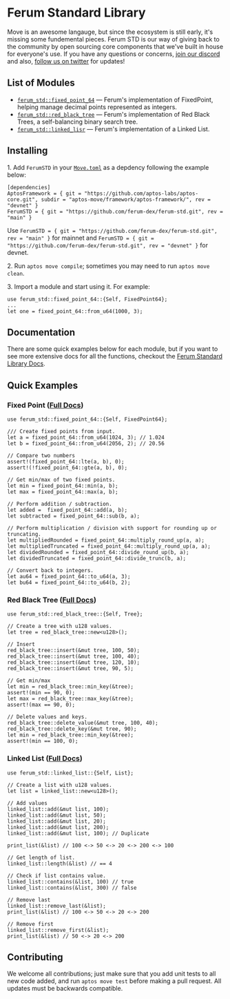 # Ferum Standard Library

Move is an awesome langauge, but since the ecosystem is still early, it's missing some fundemental pieces. Ferum STD is our way of giving back to the community by open sourcing core components that we've built in house for everyone's use. If you have any questions or concerns, [join our discord](https://discord.gg/rk9T4MuppY) and also, [follow us on twitter](twitter.com/ferumxyz/) for updates!

## List of Modules

* [`ferum_std::fixed_point_64`](./#fixed-point) — Ferum's implementation of FixedPoint, helping manage decimal points represented as integers.
* [`ferum_std::red_black_tree`](./#red-black-tree) — Ferum's implementation of Red Black Trees, a self-balancing binary search tree.
* [`ferum_std::linked_lisr`](./#linked-list) — Ferum's implementation of a Linked List.

## Installing

1\. Add `FerumSTD` in your [`Move.toml`](https://move-language.github.io/move/packages.html#movetoml) as a depdency following the example below:

```
[dependencies]
AptosFramework = { git = "https://github.com/aptos-labs/aptos-core.git", subdir = "aptos-move/framework/aptos-framework/", rev = "devnet" }
FerumSTD = { git = "https://github.com/ferum-dex/ferum-std.git", rev = "main" }
```

Use `FerumSTD = { git = "https://github.com/ferum-dex/ferum-std.git", rev = "main" }` for mainnet and `FerumSTD = { git = "https://github.com/ferum-dex/ferum-std.git", rev = "devnet" }` for devnet.

2\. Run `aptos move compile`; sometimes you may need to run `aptos move clean`.

3\. Import a module and start using it. For example:

```
use ferum_std::fixed_point_64::{Self, FixedPoint64};
...
let one = fixed_point_64::from_u64(1000, 3);
```

## Documentation

There are some quick examples below for each module, but if you want to see more extensive docs for all the functions, checkout the [Ferum Standard Library Docs](https://ferum.gitbook.io/ferum-standard-library/).

## Quick Examples

### Fixed Point ([Full Docs](docs/fixed\_point\_64.md))

```
use ferum_std::fixed_point_64::{Self, FixedPoint64};

/// Create fixed points from input.
let a = fixed_point_64::from_u64(1024, 3); // 1.024
let b = fixed_point_64::from_u64(2056, 2); // 20.56

// Compare two numbers
assert!(fixed_point_64::lte(a, b), 0);
assert!(!fixed_point_64::gte(a, b), 0);

// Get min/max of two fixed points.
let min = fixed_point_64::min(a, b);
let max = fixed_point_64::max(a, b);

// Perform addition / subtraction.
let added =  fixed_point_64::add(a, b);
let subtracted = fixed_point_64::sub(b, a);

// Perform multiplication / division with support for rounding up or truncating.
let multipliedRounded = fixed_point_64::multiply_round_up(a, a);
let multipliedTruncated = fixed_point_64::multiply_round_up(a, a);
let dividedRounded = fixed_point_64::divide_round_up(b, a);
let dividedTruncated = fixed_point_64::divide_trunc(b, a);

// Convert back to integers.
let au64 = fixed_point_64::to_u64(a, 3);
let bu64 = fixed_point_64::to_u64(b, 2);
```

### Red Black Tree ([Full Docs](docs/red\_black\_tree.md))

```
use ferum_std::red_black_tree::{Self, Tree};

// Create a tree with u128 values.
let tree = red_black_tree::new<u128>();

// Insert
red_black_tree::insert(&mut tree, 100, 50);
red_black_tree::insert(&mut tree, 100, 40);
red_black_tree::insert(&mut tree, 120, 10);
red_black_tree::insert(&mut tree, 90, 5);

// Get min/max
let min = red_black_tree::min_key(&tree);
assert!(min == 90, 0);
let max = red_black_tree::max_key(&tree);
assert!(max == 90, 0);

// Delete values and keys.
red_black_tree::delete_value(&mut tree, 100, 40);
red_black_tree::delete_key(&mut tree, 90);
let min = red_black_tree::min_key(&tree);
assert!(min == 100, 0);
```

### Linked List ([Full Docs](docs/linked\_list.md))

```
use ferum_std::linked_list::{Self, List};

// Create a list with u128 values.
let list = linked_list::new<u128>();

// Add values
linked_list::add(&mut list, 100);
linked_list::add(&mut list, 50);
linked_list::add(&mut list, 20);
linked_list::add(&mut list, 200);
linked_list::add(&mut list, 100); // Duplicate

print_list(&list) // 100 <-> 50 <-> 20 <-> 200 <-> 100

// Get length of list.
linked_list::length(&list) // == 4

// Check if list contains value.
linked_list::contains(&list, 100) // true
linked_list::contains(&list, 300) // false

// Remove last
linked_list::remove_last(&list);
print_list(&list) // 100 <-> 50 <-> 20 <-> 200

// Remove first
linked_list::remove_first(&list);
print_list(&list) // 50 <-> 20 <-> 200
```

## Contributing

We welcome all contributions; just make sure that you add unit tests to all new code added, and run `aptos move test` before making a pull request. All updates must be backwards compatible.

